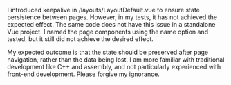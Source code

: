 I introduced keepalive in /layouts/LayoutDefault.vue to ensure state persistence between pages. However, in my tests, it has not achieved the expected effect. The same code does not have this issue in a standalone Vue project. I named the page components using the name option and tested, but it still did not achieve the desired effect.

My expected outcome is that the state should be preserved after page navigation, rather than the data being lost. I am more familiar with traditional development like C++ and assembly, and not particularly experienced with front-end development. Please forgive my ignorance.

